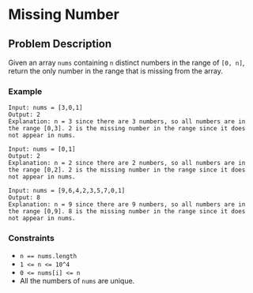 
# Missing Number

## Problem Description

Given an array `nums` containing `n` distinct numbers in the range of `[0, n]`, return the only number in the range that is missing from the array.

### Example

```
Input: nums = [3,0,1]
Output: 2
Explanation: n = 3 since there are 3 numbers, so all numbers are in the range [0,3]. 2 is the missing number in the range since it does not appear in nums.
```

```
Input: nums = [0,1]
Output: 2
Explanation: n = 2 since there are 2 numbers, so all numbers are in the range [0,2]. 2 is the missing number in the range since it does not appear in nums.
```

```
Input: nums = [9,6,4,2,3,5,7,0,1]
Output: 8
Explanation: n = 9 since there are 9 numbers, so all numbers are in the range [0,9]. 8 is the missing number in the range since it does not appear in nums.
```

### Constraints

- `n == nums.length`
- `1 <= n <= 10^4`
- `0 <= nums[i] <= n`
- All the numbers of `nums` are unique.
